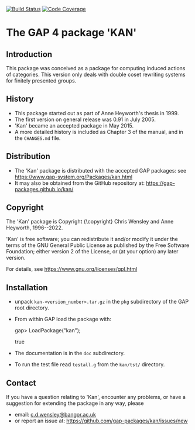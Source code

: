 [![Build Status](https://github.com/gap-packages/kan/workflows/CI/badge.svg?branch=master)](https://github.com/gap-packages/kan/actions?query=workflow%3ACI+branch%3Amaster)
[![Code Coverage](https://codecov.io/github/gap-packages/kan/coverage.svg?branch=master&token=)](https://codecov.io/gh/gap-packages/kan)

# The GAP 4 package 'KAN' 

## Introduction

This package was conceived as a package for computing induced actions
of categories.  This version only deals with double coset rewriting
systems for finitely presented groups.

## History

 * This package started out as part of Anne Heyworth's thesis in 1999. 
 * The first version on general release was 0.91 in July 2005. 
 * 'Kan' became an accepted package in May 2015. 
 * A more detailed history is included as Chapter 3 of the manual, 
and in the `CHANGES.md` file. 

## Distribution

 * The 'Kan' package is distributed with the accepted GAP packages: see
     <https://www.gap-system.org/Packages/kan.html>
 * It may also be obtained from the GitHub repository at:
     <https://gap-packages.github.io/kan/>

## Copyright

The 'Kan' package is Copyright {\copyright} Chris Wensley and Anne Heyworth, 
1996--2022. 

'Kan' is free software; you can redistribute it and/or modify
it under the terms of the GNU General Public License as published by
the Free Software Foundation; either version 2 of the License, or
(at your option) any later version. 

For details, see <https://www.gnu.org/licenses/gpl.html>

## Installation

 * unpack `kan-<version_number>.tar.gz` in the `pkg` subdirectory 
   of the GAP root directory.
 * From within GAP load the package with:

    gap> LoadPackage("kan");

    true

 * The documentation is in the `doc` subdirectory. 
 * To run the test file read `testall.g` from the `kan/tst/` directory. 

Contact
-------
If you have a question relating to 'Kan', encounter any problems, 
or have a suggestion for extending the package in any way, please 
 - email: <c.d.wensley@bangor.ac.uk>  
 - or report an issue at: https://github.com/gap-packages/kan/issues/new 